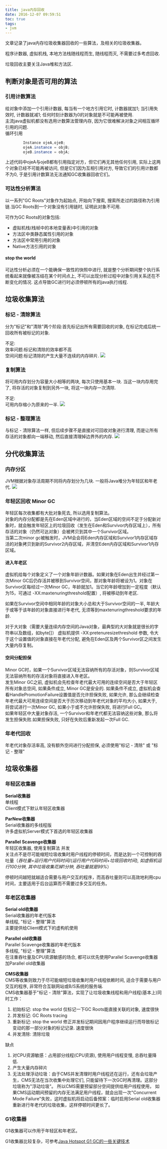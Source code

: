 ```yaml
---
title: java内存回收
date: 2016-12-07 09:59:51
toc: true
tags:
- jvm
---
```

文章记录了java内存垃圾收集器回收的一些算法，及相关的垃圾收集器。
<!--more-->


程序计数器, 虚拟机栈, 本地方法栈随线程而生, 随线程而灭, 不需要过多考虑回收.

垃圾回收主要关注Java堆和方法区.

## 判断对象是否可用的算法
### 引用计数算法
给对象中添加一个引用计数器, 每当有一个地方引用它时, 计数器就加1; 当引用失效时, 计数器就减1; 任何时刻计数器为0的对象就是不可能再被使用.  
主流java虚拟机都没有选用计数算法管理内存, 因为它很难解决对象之间相互循环引用的问题.  
循环引用

~~~java
		Instance ojeA,ojeB;
		ojeA.instance = objB;
		ojeB.instance = objA;
~~~
上述代码中ojeA与ojeB都有引用指定对方，但它们再无其他任何引用, 实际上这两个对象已经不可能再被访问, 但是它们因为互相引用对方, 导致它们的引用计数都不为0, 于是引用计数算法无法通知GC收集器回收它们。

### 可达性分析算法
以一系列"GC Roots"对象作为起始点, 开始向下搜索, 搜索所走过的路径称为引用链.当GC Roots到一个对象没有引用链时, 证明此对象不可用.


可作为GC Roots的对象包括:

+ 虚拟机栈(栈帧中的本地变量表)中引用的对象
+ 方法区中类静态属性引用的对象
+ 方法区中常用引用的对象
+ Native方法引用的对象

#### stop the world
可达性分析必须在一个能确保一致性的快照中进行, 就是整个分析期间整个执行系统看起来就像被冻结在某个时间点上, 不可以出现分析过程中对象引用关系还在不断变化的情况. 这点导致GC进行时必须停顿所有的java执行线程.

## 垃圾收集算法
### 标记 - 清除算法

分为"标记"和"清除"两个阶段:首先标记出所有需要回收的对象, 在标记完成后统一回收所有被标记的对象.

不足:  
效率问题:标记和清除的效率都不高  
空间问题:标记清除的产生大量不连续的内存碎片.
![](java-memory-recycle/1.png)

### 复制算法
将可用内存划分为容量大小相等的两块, 每次只使用基本一块. 当这一块内存用完了, 将存活的对象复制到另外一块, 将这一块内存一次清除.

不足:  
可用内存缩小为原来的一半.
![](java-memory-recycle/2.png)

### 标记 - 整理算法
与标记 - 清除算法一样, 但后续步骤不是直接对可回收对象进行清理, 而是让所有存活的对象都向一端移动, 然后直接清理掉边界外的内存.
![](java-memory-recycle/3.png)

## 分代收集算法
### 内存分区
JVM根据对象存活周期不同将内存划分为几块. 一般将Java堆分为年轻区和年老代.
![](java-memory-recycle/4.png)

### 年轻区回收 Minor GC
年轻区每次收集都有大批对象死去, 所以选用复制算法。  
对象的内存分配都是先在Eden区域中进行的，当Eden区域的空间不足于分配新对象时，就会触发年轻区上的垃圾回收（发生在Eden和Survivor内存区域上），所有存活的对象（仍然可达对象）会被拷贝到其中一个Survivor区域。  
当第二次minor gc被触发时，JVM会会将Eden内存区域和Survivor1内存区域存活的对象拷贝到新的Survivor2内存区域，并清空Eden内存区域和Survivor1内存区域。


#### 进入年老区
虚拟机给每个对象定义了一个对象年龄计数器。如果对象在Eden出生并经过第一次Minor GC后仍存活并被移到Survivor空间，那对象年龄将被设为1。对象在Survivor区每经过一次Minor GC，年龄就加1。当它的年龄增加到一定程度（默认为15，可通过 -XX:maxtenuringthreshold配置）, 将被移动到年老区.

如果在Survivor空间中相同年龄的对象大小总和大于Survivor空间的一半, 年龄大于或等于该年龄的对象直接进行年老代, 无须等到maxtenuringthreshold要求的年龄.

对于大对象（需要大量连续内存空间的Java对象，最典型的大对象就是很长的字符串以及数组，如byte[]）
虚拟机提供 -XX:pretenuresizethreshold 参数, 令大于这个设置值的对象直接在年老代分配, 避免在Eden区及两个Survivor区之间发生大量内存复制。

#### 空间分配担保
Minor GC时，如果一个Survivor区域无法容纳所有的存活对象，则Survivor区域无法容纳所有的存活对象将直接进入年老区。  
发生Minor GC之前, 虚拟机会先检查年老代最大可用的连续空间是否大于年轻区所有对象总空间, 如果条件成立, Minor GC是安全的. 如果条件不成立, 虚拟机会查看HandlePromotionFailure设置值是否允许担保失败, 如果允许, 那么会继续检查年老代最大可用连续空间是否大于历次移动到年老代对象的平均大小, 如果大于, 将尝试进行一次Minor GC, 如果小于或不允许担保失败, 将进行Full GC。  
如果年轻区中大量对象存活, 一个Survivor和年老代都无法容纳这些对象, 那么将发生担保失败.如果担保失败, 只好在失败后重新发起一次Full GC.

### 年老代回收
年老代对象存活率高, 没有额外空间进行分配担保, 必须使用"标记 - 清除" 或 "标记 - 整理"

## 垃圾收集器
### 年轻区收集器

**Serial收集器**  
单线程  
Client模式下默认年轻区收集器  

**ParNew收集器**   
Serial收集器的多线程版  
许多虚拟机Server模式下首选的年轻区收集器

**Parallel Scavenge收集器**    
年轻区收集器, 使用复制算法 并发  
关注点不是尽可能缩短垃圾收集时用户线程的停顿时间，而是达到一个可控制的吞吐量（*吞吐量=运行用户代码时间/(运行用户代码时间+垃圾回收时间), 如虚假机运行100分钟, 其中垃圾收集花掉1分钟, 吞吐量就是99%*）  

停顿时间越短就越适合需要与用户交互的程序，而高吞吐量则可以高效地利用cpu时间，主要适用于后台运算而不需要过多交互的任务。

### 年老区收集器
**Serial old收集器**  
Serial收集器的年老代版本   
单线程, "标记 - 整理"算法  
主要提供给Client模式下的虚构机使用

**Parallel old收集器**  
Parallel Scavenge收集器的年老代版本  
多线程, "标记 - 整理"算法  
在注重吞吐量及CPU资源敏感的场合, 都可以优先使用Parallel Scavenge收集器加Parallel old收集器

**CMS收集器**  
CMS等收集则致力于尽可能缩短垃圾收集时用户线程依赖时间, 适合于需要与用户交互的程序, 非常符合互联网站或B/S系统的服务端.  
CMS收集器基于"标记 - 清除"算法，实现了让垃圾收集线程和用户线程(基本上)同时工作：  
1. 初始标记: stop the world 仅标记一下GC Roots能直接关联的对象, 速度很快  
2. 并发标记: GC Roots tracing   
3. 重新标记: stop the world 修正并发标记期间因用户程序继续运行而导致标记变动的那一部分对象的标记记录. 速度很快  
4. 并发清除: 清除垃圾

缺点  
1. 对CPU资源敏感：占用部分线程(CPU资源), 使用用户线程变慢, 总吞吐量降低.  
2. 产生大量内存碎片
3. 无法处理浮动垃圾：由于CMS并发清理时用户线程还在运行，还有会垃圾产生，CMS无法在当次收集中处理它们, 只能留待下一次GC时再清理。这部分垃圾称为"浮动垃圾"。 所以CMS需要预留部分空间提供给用户线程使用， 如果CMS运动期间预留的内存无法满足用户线程，就会出现一次"Concurrent Mode Failure"失败，这时虚拟机将启动后备预案：临时启用Serial old收集器重新进行年老代的垃圾收集，这样停顿时间更长了。

### G1收集器
G1收集器可以作用于年轻区和年老区。

G1收集器比较复杂，可参考[Java Hotspot G1 GC的一些关键技术](http://tech.meituan.com/g1.html)





